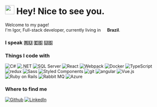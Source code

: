 <h1><img src="https://emojis.slackmojis.com/emojis/images/1531849430/4246/blob-sunglasses.gif?1531849430" width="30"/> Hey! Nice to see you.</h1>


<p>Welcome to my page! </br> I'm Igor, Full-stack developer, currently living in <img src="https://github.com/igorkafka/exemplo-readme/assets/17576970/05ecd6e9-a635-45ed-9613-ae6ee095648c" width="13"/> 
<b>Brazil</b>. </p>
<h3>I speak 🇷🇺 🇪🇸 🇺🇸</h3>
<h3>Things I code with</h3>
<p>
  <img alt="C#" src="https://img.shields.io/badge/C%23-239120?logo=c-sharp&logoColor=white&style=flat-square" />
  <img alt=".NET" src="https://img.shields.io/badge/.NET-5C2D91?style=flat-square&logo=&logoColor=white"/>
  <img alt="SQL Server" src="https://img.shields.io/badge/Microsoft%20SQL%20Server-CC2927?style=flat-square&logo=microsoft%20sql%20server&logoColor=white"/>
  <img alt="React" src="https://img.shields.io/badge/-React-45b8d8?style=flat-square&logo=react&logoColor=white" />
  <img alt="Webpack" src="https://img.shields.io/badge/-Webpack-8DD6F9?style=flat-square&logo=webpack&logoColor=white" /> 
  <img alt="Docker" src="https://img.shields.io/badge/-Docker-46a2f1?style=flat-square&logo=docker&logoColor=white" />
  <img alt="TypeScript" src="https://img.shields.io/badge/-TypeScript-007ACC?style=flat-square&logo=typescript&logoColor=white" />
  <img alt="redux" src="https://img.shields.io/badge/-Redux-764ABC?style=flat-square&logo=redux&logoColor=white" />
  <img alt="Sass" src="https://img.shields.io/badge/-Sass-CC6699?style=flat-square&logo=sass&logoColor=white" />
  <img alt="Styled Components" src="https://img.shields.io/badge/-Styled_Components-db7092?style=flat-square&logo=styled-components&logoColor=white" />
  <img alt="git" src="https://img.shields.io/badge/-Git-F05032?style=flat-square&logo=git&logoColor=white" />
  <img alt="angular" src="https://img.shields.io/badge/-Angular-DD0031?style=flat-square&logo=angular&logoColor=white" />
  <img alt="Vue.js" src="https://img.shields.io/badge/vuejs-%2335495e.svg?style=flat-square&logo=vuedotjs&logoColor=%234FC08D"/>
  <img alt="Ruby on Rails" src="https://img.shields.io/badge/rails-%23CC0000.svg?style=flat-square&logo=ruby-on-rails&logoColor=white"/>
  <img alt="Rabbit MQ" src="https://img.shields.io/badge/Rabbitmq-FF6600?style=flat-square&logo=rabbitmq&logoColor=white"/>
  <img alt="Azure" src="https://img.shields.io/badge/azure-%230072C6.svg?style=flat-square&logo=microsoftazure&logoColor=white"/>
</p>

<h3>Where to find me</h3>
<p><a href="https://github.com/igorkafka" target="_blank"><img alt="Github" src="https://img.shields.io/badge/GitHub-%2312100E.svg?&style=for-the-badge&logo=Github&logoColor=white" /></a> <a href="https://www.linkedin.com/in/igor-matheus-0453541b4/?locale=en_US" target="_blank"><img alt="LinkedIn" src="https://img.shields.io/badge/linkedin-%230077B5.svg?&style=for-the-badge&logo=linkedin&logoColor=white" /></a> 
</p>

